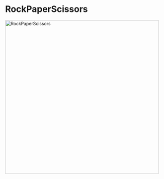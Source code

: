 # RockPaperScissors

<img width="494" alt="RockPaperScissors" src="https://github.com/CraigFW/RockPaperScissors/assets/4436733/91a26921-3da4-4245-9c0b-88d406439736">
